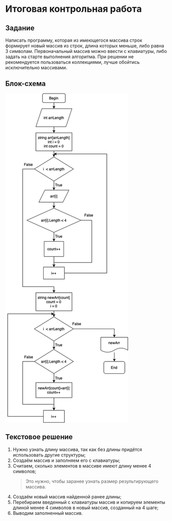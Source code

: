 # Итоговая контрольная работа

## Задание
 Написать программу, которая из имеющегося массива строк формирует новый массив из строк, длина которых меньше, либо равна 3 символам. Первоначальный массив можно ввести с клавиатуры, либо задать на старте выполнения алгоритма. При решении не рекомендуется пользоваться коллекциями, лучше обойтись исключительно массивами.

## Блок-схема
![Блок-схема](scheme.png)

## Текстовое решение
1. Нужно узнать длину массива, так как без длины придётся использовать другие структуры;
2. Создаём массив и заполняем его с клавиатуры;
3. Считаем, сколько элементов в массиве имеют длину менее 4 символов;
    > Это нужно, чтобы заранее узнать размер результирующего массива.
4. Создаём новый массив найденной ранее длины;
5. Перебираем введенный с клавиатуры массив и копируем элементы длиной менее 4 символов в новый массив, созданный на 4 шаге;
6. Выводим заполненный массив.